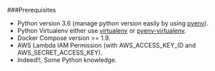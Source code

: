 ###Prerequisites
- Python version 3.6 (manage python version easily by using [pyenv]).
- Python Virtualenv either use [virtualenv] or [pyenv-virtualenv].
- Docker Compose version >= 1.9.
- AWS Lambda IAM Permission (with AWS_ACCESS_KEY_ID and AWS_SECRET_ACCESS_KEY).
- Indeed!!, Some Python knowledge.

[pyenv]: https://github.com/pyenv/pyenv
[virtualenv]: https://github.com/pypa/virtualenv
[pyenv-virtualenv]: https://github.com/pyenv/pyenv-virtualenv